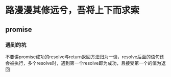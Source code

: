# 路漫漫其修远兮，吾将上下而求索

## promise

### 遇到的坑

不要讲promise成功的resolve与return返回方法归为一谈，resolve后面的语句还会被执行，多个resolve时，遇到第一个resolve即为成功，且接受第一个的值为返回
